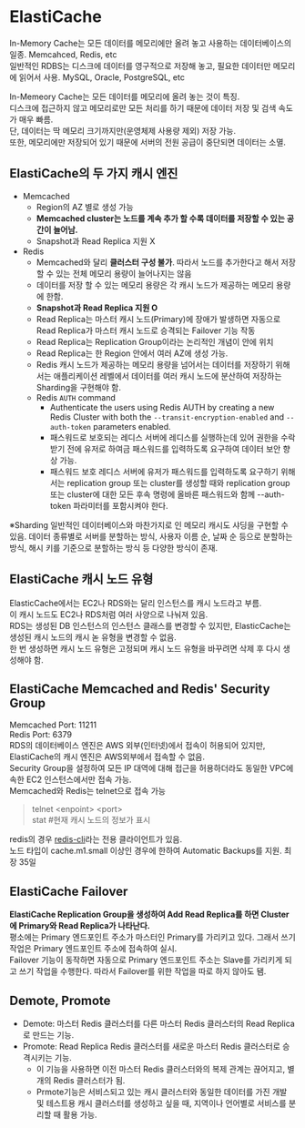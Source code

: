 ElastiCache
===

In-Memory Cache는 모든 데이터를 메모리에만 올려 놓고 사용하는 데이터베이스의 일종. Memcahced, Redis, etc  
일반적인 RDBS는 디스크에 데이터를 영구적으로 저장해 놓고, 필요한 데이터만 메모리에 읽어서 사용. MySQL, Oracle, PostgreSQL, etc

In-Memeory Cache는 모든 데이터를 메모리에 올려 놓는 것이 특징.  
디스크에 접근하지 않고 메모리로만 모든 처리를 하기 때문에 데이터 저장 및 검색 속도가 매우 빠름.  
단, 데이터는 딱 메모리 크기까지만(운영체제 사용량 제외) 저장 가능.  
또한, 메모리에만 저장되어 있기 때문에 서버의 전원 공급이 중단되면 데이터는 소멸.  

## ElastiCache의 두 가지 캐시 엔진
 - Memcached
    - Region의 AZ 별로 생성 가능
    - **Memcached cluster는 노드를 계속 추가 할 수록 데이터를 저장할 수 있는 공간이 늘어남.**
    - Snapshot과 Read Replica 지원 X
 - Redis
    - Memcached와 달리 **클러스터 구성 불가**. 따라서 노드를 추가한다고 해서 저장할 수 있는 전체 메모리 용량이 늘어나지는 않음
    - 데이터를 저장 할 수 있는 메모리 용량은 각 캐시 노드가 제공하는 메모리 용량에 한함.
    - **Snapshot과 Read Replica 지원 O**
    - Read Replica는 마스터 캐시 노드(Primary)에 장애가 발생하면 자동으로 Read Replica가 마스터 캐시 노드로 승격되는 Failover 기능 작동
    - Read Replica는 Replication Group이라는 논리적인 개념이 안에 위치
    - Read Replica는 한 Region 안에서 여러 AZ에 생성 가능.
    - Redis 캐시 노드가 제공하는 메모리 용량을 넘어서는 데이터를 저장하기 위해서는 애플리케이션 레벨에서 데이터를 여러 캐시 노드에 분산하여 저장하는 Sharding을 구현해야 함.
    - Redis `AUTH` command
      - Authenticate the users using Redis AUTH by creating a new Redis Cluster with both the `--transit-encryption-enabled` and `--auth-token` parameters enabled.
      - 패스워드로 보호되는 레디스 서버에 레디스를 실행하는데 있어 권한을 수락받기 전에 유저로 하여금 패스워드를 입력하도록 요구하여 데이터 보안 향상 가능.
      - 패스워드 보호 레디스 서버에 유저가 패스워드를 입력하도록 요구하기 위해서는 replication group 또는 cluster를 생성할 때와 replication group 또는 cluster에 대한 모든 후속 명령에 올바른 패스워드와 함께 --auth-token 파라미터를 포함시켜야 한다.

※Sharding
일반적인 데이터베이스와 마찬가지로 인 메모리 캐시도 샤딩을 구현할 수 있음. 데이터 종류별로 서버를 분할하는 방식, 사용자 이름 순, 날짜 순 등으로 분할하는 방식, 해시 키를 기준으로 분할하는 방식 등 다양한 방식이 존재.

## ElastiCache 캐시 노드 유형
ElasticCache에서는 EC2나 RDS와는 달리 인스턴스를 캐시 노드라고 부름.   
이 캐시 노드도 EC2나 RDS처럼 여러 사양으로 나눠져 있음.  
RDS는 생성된 DB 인스턴스의 인스턴스 클래스를 변경할 수 있지만, ElasticCache는 생성된 캐시 노드의 캐시 녿 유형을 변경할 수 없음.  
한 번 생성하면 캐시 노드 유형은 고정되며 캐시 노드 유형을 바꾸려면 삭제 후 다시 생성해야 함.  

## ElastiCache Memcached and Redis' Security Group
Memcached Port: 11211  
Redis Port: 6379  
RDS의 데이터베이스 엔진은 AWS 외부(인터넷)에서 접속이 허용되어 있지만, ElastiCache의 캐시 엔진은 AWS외부에서 접속할 수 없음.  
Security Group을 설정하여 모든 IP 대역에 대해 접근을 허용하더라도 동일한 VPC에 속한 EC2 인스턴스에서만 접속 가능.  
Memcached와 Redis는 telnet으로 접속 가능  
>telnet \<enpoint\> \<port\>   
>stat #현재 캐시 노드의 정보가 표시  

redis의 경우 [redis-cli](http://redis.io/download)라는 전용 클라이언트가 있음.  
노드 타입이 cache.m1.small 이상인 경우에 한하여 Automatic Backups를 지원. 최장 35일  

## ElastiCache Failover
**ElastiCache Replication Group을 생성하여 Add Read Replica를 하면 Cluster에 Primary와 Read Replica가 나타난다.**  
평소에는 Primary 엔드포인트 주소가 마스터인 Primary를 가리키고 있다. 그래서 쓰기 작업은 Primary 엔드포인트 주소에 접속하여 실시.  
Failover 기능이 동작하면 자동으로 Primary 엔드포인트 주소는 Slave를 가리키게 되고 쓰기 작업을 수행한다. 따라서 Failover를 위한 작업을 따로 하지 않아도 됌.  

## Demote, Promote
- Demote: 마스터 Redis 클러스터를 다른 마스터 Redis 클러스터의 Read Replica로 만드는 기능.
- Promote: Read Replica Redis 클러스터를 새로운 마스터 Redis 클러스터로 승격시키는 기능. 
  - 이 기능을 사용하면 이전 마스터 Redis 클러스터와의 복제 관계는 끊어지고, 별개의 Redis 클러스터가 됨.  
  - Prmote기능은 서비스되고 있는 캐시 클러스터와 동일한 데이터를 가진 개발 및 테스트용 캐시 클러스터를 생성하고 싶을 때, 지역이나 언어별로 서비스를 분리할 때 활용 가능.
